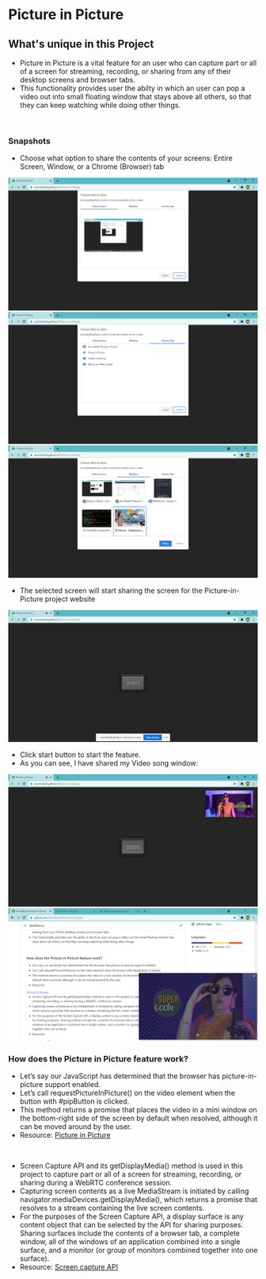 # Picture in Picture

## What's unique in this Project

- Picture in Picture is a vital feature for an user who can capture part or all of a screen for streaming, recording, or sharing from any of their desktop screens and browser tabs.
- This functionality provides user the abilty in which an user can pop a video out into small floating window that stays above all others, so that they can keep watching while doing other things.

<br/>

### Snapshots

- Choose what option to share the contents of your screens: Entire Screen, Window, or a Chrome (Browser) tab

<img src="assets/Screenshot 1.png" />
<img src="assets/Screenshot 2.png" />
<img src="assets/Screenshot 3.png" />

- The selected screen will start sharing the screen for the Picture-in-Picture project website

<img src="assets/Screenshot 4.png" />

- Click start button to start the feature. 
- As you can see, I have shared my Video song window:

<img src="assets/Screenshot 5.png" />
<img src="assets/Screenshot 6.png" />

### How does the Picture in Picture feature work?

- Let’s say our JavaScript has determined that the browser has picture-in-picture support enabled. 
- Let’s call requestPictureInPicture() on the video element when the button with #pipButton is clicked. 
- This method returns a promise that places the video in a mini window on the bottom-right side of the screen by default when resolved, although it can be moved around by the user.
- Resource:  <a href="https://css-tricks.com/an-introduction-to-the-picture-in-picture-web-api/"> Picture in Picture </a>

<br/>

- Screen Capture API and its getDisplayMedia() method is used in this project to capture part or all of a screen for streaming, recording, or sharing during a WebRTC conference session.
- Capturing screen contents as a live MediaStream is initiated by calling navigator.mediaDevices.getDisplayMedia(), which returns a promise that resolves to a stream containing the live screen contents.
- For the purposes of the Screen Capture API, a display surface is any content object that can be selected by the API for sharing purposes. Sharing surfaces include the contents of a browser tab, a complete window, all of the windows of an application combined into a single surface, and a monitor (or group of monitors combined together into one surface).
- Resource: <a href="https://developer.mozilla.org/en-US/docs/Web/API/Screen_Capture_API/Using_Screen_Capture"> Screen capture API </a>
